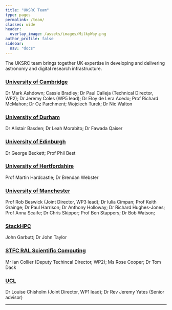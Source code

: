 ```yaml
---
title: "UKSRC Team"
type: pages
permalink: /team/
classes: wide
header:
  overlay_image: /assets/images/MilkyWay.png
author_profile: false
sidebar: 
  nav: "docs"
---
```

The UKSRC team brings together UK expertise in developing and delivering astronomy and digital research infrastructure.

### [University of Cambridge](https://www.cam.ac.uk/) ###
Dr Mark Ashdown; Cassie Bradley; Dr Paul Calleja (Technical Director, WP2); Dr Jeremy Coles (WP5 lead); Dr Eloy de Lera Acedo; Prof Richard McMahon; Dr Oz Parchment; Wojciech Turek; Dr Nic Walton
### [University of Durham](https://www.durham.ac.uk/homepage/) ### 
Dr Alistair Basden; Dr Leah Morabito; Dr Fawada Qaiser
### [University of Edinburgh](https://www.ed.ac.uk/) ### 
Dr George Beckett; Prof Phil Best  
### [University of Hertfordshire](https://www.herts.ac.uk/)  ###
Prof Martin Hardcastle; Dr Brendan Webster
### [University of Manchester](https://www.manchester.ac.uk/) ###
Prof Rob Beswick (Joint Director, WP3 lead);  Dr Iulia Cimpan; Prof Keith Grainge;  Dr Paul Harrison; Dr Anthony Holloway; Dr Richard Hughes-Jones; Prof Anna Scaife; Dr Chris Skipper; Prof Ben Stappers; Dr Bob Watson;   
### [StackHPC](https://www.stackhpc.com/) ###
John Garbutt; Dr John Taylor
### [STFC RAL Scientific Computing](https://www.scd.stfc.ac.uk/Pages/home.aspx) ###
Mr Ian Collier (Deputy Techincal Director, WP2); Ms Rose Cooper; Dr Tom Dack 
### [UCL](https://www.ucl.ac.uk/) ###
Dr Louise Chisholm (Joint Director, WP1 lead); Dr Rev Jeremy Yates (Senior advisor) 
  
---

